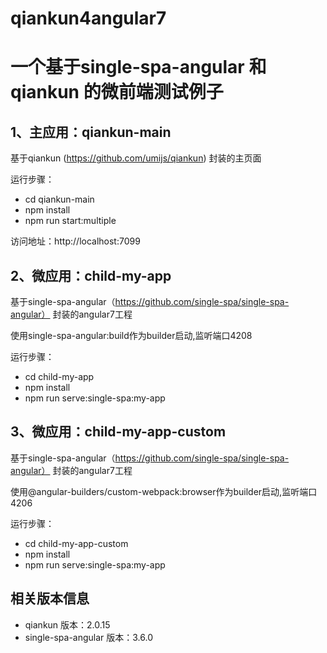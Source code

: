 # qiankun4angular7


# 一个基于single-spa-angular 和qiankun 的微前端测试例子


## 1、主应用：qiankun-main 
基于qiankun (https://github.com/umijs/qiankun) 封装的主页面

运行步骤：
* cd qiankun-main 
* npm install
* npm run start:multiple

访问地址：http://localhost:7099


## 2、微应用：child-my-app
基于single-spa-angular（https://github.com/single-spa/single-spa-angular） 封装的angular7工程

使用single-spa-angular:build作为builder启动,监听端口4208

运行步骤：
* cd child-my-app 
* npm install
* npm run serve:single-spa:my-app


## 3、微应用：child-my-app-custom
基于single-spa-angular（https://github.com/single-spa/single-spa-angular） 封装的angular7工程

使用@angular-builders/custom-webpack:browser作为builder启动,监听端口4206

运行步骤：
* cd child-my-app-custom 
* npm install
* npm run serve:single-spa:my-app

## 相关版本信息
* qiankun 版本：2.0.15
* single-spa-angular 版本：3.6.0


